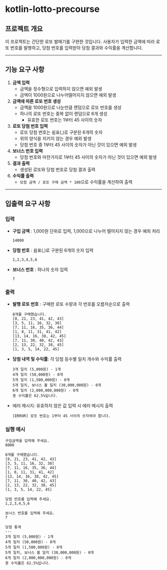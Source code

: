 # kotlin-lotto-precourse

## 프로젝트 개요

이 프로젝트는 간단한 로또 발매기를 구현한 것입니다. 사용자가 입력한 금액에 따라 로또 번호를 발행하고, 당첨 번호를 입력받아 당첨 결과와 수익률을 계산합니다.

---

## 기능 요구 사항

1. **금액 입력**
    - 금액을 정수형으로 입력하지 않으면 예외 발생
    - 금액이 1000원으로 나누어떨어지지 않으면 예외 발생
2. **금액에 따른 로또 번호 생성**
    - 금액을 1000원으로 나눈만큼 랜덤으로 로또 번호를 생성
    - 하나의 로또 번호는 중복 없이 랜덤으로 6개 생성
        - 유효한 로또 번호는 1부터 45 사이의 숫자
3. **로또 당첨 번호 입력**
    - 로또 당첨 번호는 쉼표(,)로 구분된 6개의 숫자
    - 위의 양식을 지키지 않는 경우 예외 발생
    - 당첨 번호 중 1부터 45 사이의 숫자가 아닌 것이 있으면 예외 발생
4. **보너스 번호 입력**
    - 당첨 번호와 마찬가지로 1부터 45 사이의 숫자가 아닌 것이 있으면 예외 발생
5. **결과 출력**
    - 생성된 로또와 당첨 번호로 당첨 결과 출력
6. **수익률 출력**
    - `당첨 금액 / 로또 구매 금액 * 100`으로 수익률을 계산하여 출력

---

## 입출력 요구 사항

### 입력

- **구입 금액** : 1,000원 단위로 입력, 1,000으로 나누어 떨어지지 않는 경우 예외 처리
  ```plaintext
  14000
  ```

- **당첨 번호** : 쉼표(,)로 구분된 6개의 숫자 입력

   ```plaintext
   1,2,3,4,5,6
   ```

- **보너스 번호** : 하나의 숫자 입력

   ```plaintext
   7
   ```

### 출력

- **발행 로또 번호** : 구매한 로또 수량과 각 번호를 오름차순으로 출력

    ```plaintext
    8개를 구매했습니다.
    [8, 21, 23, 41, 42, 43] 
    [3, 5, 11, 16, 32, 38]
    [7, 11, 16, 35, 36, 44]
    [1, 8, 11, 31, 41, 42]
    [13, 14, 16, 38, 42, 45]
    [7, 11, 30, 40, 42, 43]
    [2, 13, 22, 32, 38, 45]
    [1, 3, 5, 14, 22, 45]
    ```

- **당첨 내역 및 수익률**: 각 당첨 등수별 일치 개수와 수익률 출력

    ```plaintext
    3개 일치 (5,000원) - 1개
    4개 일치 (50,000원) - 0개
    5개 일치 (1,500,000원) - 0개
    5개 일치, 보너스 볼 일치 (30,000,000원) - 0개
    6개 일치 (2,000,000,000원) - 0개
    총 수익률은 62.5%입니다.
    ```

- 에러 메시지: 유효하지 않은 값 입력 시 에러 메시지 출력

   ```plaintext
   [ERROR] 로또 번호는 1부터 45 사이의 숫자여야 합니다.
   ```

### 실행 예시

```plaintext
구입금액을 입력해 주세요.
8000

8개를 구매했습니다.
[8, 21, 23, 41, 42, 43] 
[3, 5, 11, 16, 32, 38] 
[7, 11, 16, 35, 36, 44] 
[1, 8, 11, 31, 41, 42] 
[13, 14, 16, 38, 42, 45] 
[7, 11, 30, 40, 42, 43] 
[2, 13, 22, 32, 38, 45] 
[1, 3, 5, 14, 22, 45]

당첨 번호를 입력해 주세요.
1,2,3,4,5,6

보너스 번호를 입력해 주세요.
7

당첨 통계
---
3개 일치 (5,000원) - 1개
4개 일치 (50,000원) - 0개
5개 일치 (1,500,000원) - 0개
5개 일치, 보너스 볼 일치 (30,000,000원) - 0개
6개 일치 (2,000,000,000원) - 0개
총 수익률은 62.5%입니다.
```